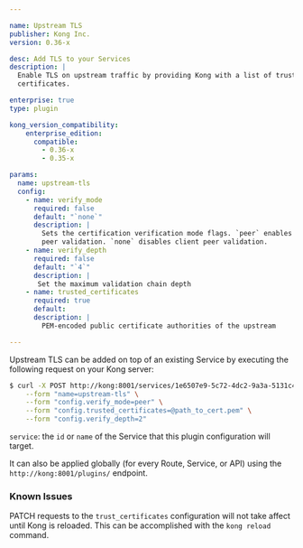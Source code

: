 ```yaml
---

name: Upstream TLS
publisher: Kong Inc.
version: 0.36-x

desc: Add TLS to your Services
description: |
  Enable TLS on upstream traffic by providing Kong with a list of trusted
  certificates.

enterprise: true
type: plugin

kong_version_compatibility:
    enterprise_edition:
      compatible:
        - 0.36-x
        - 0.35-x

params:
  name: upstream-tls
  config:
    - name: verify_mode
      required: false
      default: "`none`"
      description: |
        Sets the certification verification mode flags. `peer` enables client
        peer validation. `none` disables client peer validation.
    - name: verify_depth
      required: false
      default: "`4`"
      description: |
       Set the maximum validation chain depth
    - name: trusted_certificates
      required: true
      default: 
      description: |
        PEM-encoded public certificate authorities of the upstream

---
```


Upstream TLS can be added on top of an existing Service by executing the 
following request on your Kong server:

```bash
$ curl -X POST http://kong:8001/services/1e6507e9-5c72-4dc2-9a3a-5131c4c5bea6/plugins \
    --form "name=upstream-tls" \
    --form "config.verify_mode=peer" \
    --form "config.trusted_certificates=@path_to_cert.pem" \
    --form "config.verify_depth=2"
```

`service`: the `id` or `name` of the Service that this plugin configuration will target.

It can also be applied globally (for every Route, Service, or API) using the
`http://kong:8001/plugins/` endpoint.

### Known Issues

PATCH requests to the `trust_certificates` configuration will not take affect until Kong is reloaded. This can be accomplished with the `kong reload` command.
